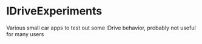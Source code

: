 IDriveExperiments
=================

Various small car apps to test out some IDrive behavior, probably not useful for many users